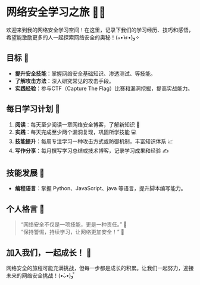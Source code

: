 # 网络安全学习之旅 🔐✨

欢迎来到我的网络安全学习空间！在这里，记录下我们的学习经历、技巧和感悟，希望能激励更多的人一起探索网络安全的奥秘！(๑•̀ㅂ•́)و✧

## 目标 🎯

- **提升安全技能**：掌握网络安全基础知识、渗透测试、等技能。
- **了解攻击方法**：深入研究常见的攻击手段。
- **实践经验**：参与CTF（Capture The Flag）比赛和漏洞挖掘，提高实战能力。

## 每日学习计划 📅

1. **阅读**：每天至少阅读一章网络安全博客，了解新知识 📖
2. **实践**：每天完成至少两个漏洞复现，巩固所学技能 💻
4. **技能提升**：每周专注学习一种攻击方式或防御机制，丰富知识体系 📈
5. **写作分享**：每月撰写学习总结或技术博客，记录学习成果和经验 ✍️

## 技能发展 💪

- **编程语言**：掌握 Python、JavaScript、java 等语言，提升脚本编写能力。

## 个人格言 💬

> “网络安全不仅是一项技能，更是一种责任。” 🌈  
> “保持警惕，持续学习，让网络更加安全！” 💪

## 加入我们，一起成长！ 🌟

网络安全的旅程可能充满挑战，但每一步都是成长的积累。让我们一起努力，迎接未来的网络安全挑战！(*•̀ᴗ•́*)و ̑̑

